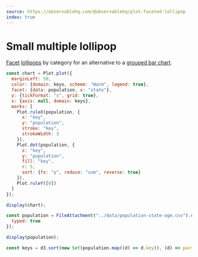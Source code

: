 ```yaml
---
source: https://observablehq.com/@observablehq/plot-faceted-lollipop
index: true
---
```


# Small multiple lollipop

[Facet](https://observablehq.com/plot/features/facets) [lollipops](./lollipop) by category for an alternative to a [grouped bar chart](./grouped-bar-chart).

```js echo
const chart = Plot.plot({
  marginLeft: 50,
  color: {domain: keys, scheme: "Warm", legend: true},
  facet: {data: population, x: "state"},
  y: {tickFormat: "s", grid: true},
  x: {axis: null, domain: keys},
  marks: [
    Plot.ruleX(population, {
      x: "key",
      y: "population",
      stroke: "key",
      strokeWidth: 3
    }),
    Plot.dot(population, {
      x: "key",
      y: "population",
      fill: "key",
      r: 5,
      sort: {fx: "y", reduce: "sum", reverse: true}
    }),
    Plot.ruleY([0])
  ]
});

display(chart);
```

```js echo
const population = FileAttachment("../data/population-state-age.csv").csv({
  typed: true
});
```

```js
display(population);
```

```js echo
const keys = d3.sort(new Set(population.map((d) => d.key)), (d) => parseInt(d.match(/\d+/)[0]));
```
